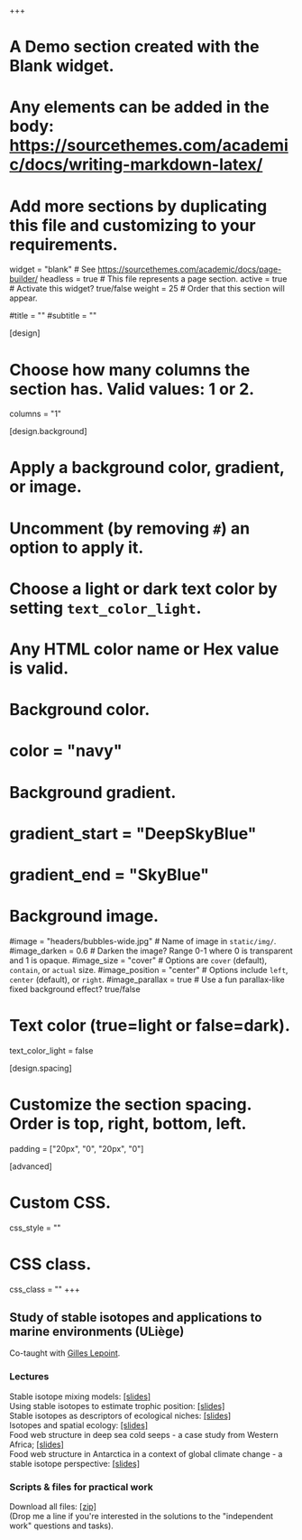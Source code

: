 +++
# A Demo section created with the Blank widget.
# Any elements can be added in the body: https://sourcethemes.com/academic/docs/writing-markdown-latex/
# Add more sections by duplicating this file and customizing to your requirements.

widget = "blank"  # See https://sourcethemes.com/academic/docs/page-builder/
headless = true  # This file represents a page section.
active = true  # Activate this widget? true/false
weight = 25  # Order that this section will appear.

#title = ""
#subtitle = ""

[design]
  # Choose how many columns the section has. Valid values: 1 or 2.
  columns = "1"

[design.background]
  # Apply a background color, gradient, or image.
  #   Uncomment (by removing `#`) an option to apply it.
  #   Choose a light or dark text color by setting `text_color_light`.
  #   Any HTML color name or Hex value is valid.

  # Background color.
  # color = "navy"
  
  # Background gradient.
  # gradient_start = "DeepSkyBlue"
  # gradient_end = "SkyBlue"
  
  # Background image.
  #image = "headers/bubbles-wide.jpg"  # Name of image in `static/img/`.
  #image_darken = 0.6  # Darken the image? Range 0-1 where 0 is transparent and 1 is opaque.
  #image_size = "cover"  #  Options are `cover` (default), `contain`, or `actual` size.
  #image_position = "center"  # Options include `left`, `center` (default), or `right`.
  #image_parallax = true  # Use a fun parallax-like fixed background effect? true/false

  # Text color (true=light or false=dark).
  text_color_light = false

[design.spacing]
  # Customize the section spacing. Order is top, right, bottom, left.
  padding = ["20px", "0", "20px", "0"]

[advanced]
 # Custom CSS. 
 css_style = ""
 
 # CSS class.
 css_class = ""
+++
<h2>Study of stable isotopes and applications to marine environments (ULiège)</h2>

Co-taught with <a href="https://www.uliege.be/cms/c_9054334/en/directory?uid=u016031" target="_blank" rel="noopener">Gilles Lepoint</a>.

<h3>Lectures</h3>
Stable isotope mixing models: <a href="https://doi.org/10.5281/zenodo.5765509" target="_blank" rel="noopener">[slides]</a><br>
Using stable isotopes to estimate trophic position: <a href="https://doi.org/10.5281/zenodo.5765523" target="_blank" rel="noopener">[slides]</a><br>
Stable isotopes as descriptors of ecological niches: <a href="https://doi.org/10.5281/zenodo.5765529" target="_blank" rel="noopener">[slides]</a><br>
Isotopes and spatial ecology: <a href="https://doi.org/10.5281/zenodo.5774025" target="_blank" rel="noopener">[slides]</a><br>
Food web structure in deep sea cold seeps - a case study from Western Africa; <a href="https://doi.org/10.5281/zenodo.5765540" target="_blank" rel="noopener">[slides]</a><br>
Food web structure in Antarctica in a context of global climate change - a stable isotope perspective: <a href="https://doi.org/10.5281/zenodo.5765549" target="_blank" rel="noopener">[slides]</a><br>


<h3>Scripts & files for practical work</h3>
<p>Download all files:  <a href="https://doi.org/10.5281/zenodo.3903263" target="_blank" rel="noopener">[zip]</a><br>
(Drop me a line if you're interested in the solutions to the "independent work" questions and tasks).
</p>
